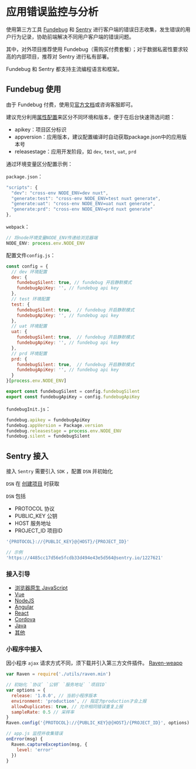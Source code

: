 # 应用错误监控与分析

使用第三方工具 [Fundebug](https://www.fundebug.com/) 和 [Sentry](https://docs.sentry.io) 进行客户端的错误日志收集，发生错误的用户行为记录，协助前端解决不同用户客户端的错误问题。

其中，对外项目推荐使用 Fundebug（需购买付费套餐）；对于数据私密性要求较高的内部项目，推荐对 Sentry 进行私有部署。

Fundebug 和 Sentry 都支持主流编程语言和框架。

## Fundebug 使用

由于 Fundebug 付费，使用见[官方文档](https://docs.fundebug.com/)或咨询客服即可。

建议充分利用[属性配置](client-error-monitor.md)来区分不同环境和版本，便于在后台快速筛选问题：

* apikey：项目区分标识
* appversion：应用版本，建议配置编译时自动获取package.json中的应用版本号
* releasestage：应用开发阶段，如 `dev`, `test`, `uat`, `prd`

通过环境变量区分配置示例：

`package.json`：

```javascript
"scripts": {
  "dev": "cross-env NODE_ENV=dev nuxt",
  "generate:test": "cross-env NODE_ENV=test nuxt generate",
  "generate:uat": "cross-env NODE_ENV=uat nuxt generate",
  "generate:prd": "cross-env NODE_ENV=prd nuxt generate"
},
```

`webpack`：

```javascript
// 将node环境变量NODE_ENV传递给浏览器端
NODE_ENV: process.env.NODE_ENV
```

配置文件`config.js`：

```javascript
const config = {
  // dev 环境配置
  dev: {
    fundebugSilent: true, // fundebug 开启静默模式
    fundebugApiKey: '', // fundebug api key
  },
  // test 环境配置
  test: {
    fundebugSilent: true,  // fundebug 开启静默模式
    fundebugApiKey: '', // fundebug api key
  },
  // uat 环境配置
  uat: {
    fundebugSilent: true,  // fundebug 开启静默模式
    fundebugApiKey: '', // fundebug api key
  },
  // prd 环境配置
  prd: {
    fundebugSilent: true,  // fundebug 开启静默模式
    fundebugApiKey: '', // fundebug api key
  }
}[process.env.NODE_ENV]

export const fundebugSilent = config.fundebugSilent
export const fundebugApiKey = config.fundebugApiKey
```

`fundebugInit.js`：

```javascript
fundebug.apikey = fundebugApiKey
fundebug.appVersion = Package.version
fundebug.releasestage = process.env.NODE_ENV
fundebug.silent = fundebugSilent
```

## Sentry 接入

接入 `Sentry` 需要引入 `SDK` ，配置 `DSN` 并初始化

`DSN` 在 [创建项目](client-error-monitor.md#创建项目) 时获取

`DSN` 包括

* PROTOCOL 协议
* PUBLIC\_KEY 公钥
* HOST 服务地址
* PROJECT\_ID 项目ID

```javascript
'{PROTOCOL}://{PUBLIC_KEY}@{HOST}/{PROJECT_ID}'

// 示例
'https://4485cc17d56e5fcdb33d494e43e5d564@sentry.io/1227621'
```

### 接入引导

* [浏览器原生 JavaScript](https://docs.sentry.io/error-reporting/quickstart/?platform=browser)
* [Vue](https://docs.sentry.io/platforms/javascript/vue/)
* [NodeJS](https://docs.sentry.io/platforms/node/?platform=node)
* [Angular](https://docs.sentry.io/platforms/javascript/angular/)
* [React](https://docs.sentry.io/platforms/javascript/react/)
* [Cordova](https://docs.sentry.io/platforms/javascript/cordova/)
* [Java](https://docs.sentry.io/clients/java/)
* [其他](https://docs.sentry.io/platforms/)

### 小程序中接入

因小程序 `ajax` 请求方式不同，须下载并引入第三方文件插件。 [Raven-weapp](https://github.com/youzan/raven-weapp)

```javascript
var Raven = require('./utils/raven.min')

// 初始化 `协议` `公钥` `服务地址` `项目ID`
var options = {
  release: '1.0.0', // 当前小程序版本
  environment: 'production', // 指定为production才会上报
  allowDuplicates: true, // 允许相同错误重复上报
  sampleRate: 0.5 // 采样率
}
Raven.config('{PROTOCOL}://{PUBLIC_KEY}@{HOST}/{PROJECT_ID}', options).install()

// app.js 监控并收集错误
onError(msg) {
  Raven.captureException(msg, {
    level: 'error'
  })
}
```

